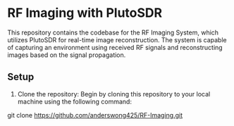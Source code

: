 # RF Imaging with PlutoSDR

This repository contains the codebase for the RF Imaging System, which utilizes PlutoSDR for real-time image reconstruction. The system is capable of capturing an environment using received RF signals and reconstructing images based on the signal propagation.

## Setup
1. Clone the repository: Begin by cloning this repository to your local machine using the following command:

git clone https://github.com/anderswong425/RF-Imaging.git